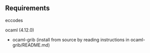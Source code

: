 ## Requirements

eccodes

ocaml (4.12.0)

- ocaml-grib (install from source by reading instructions in ocaml-grib/README.md)
